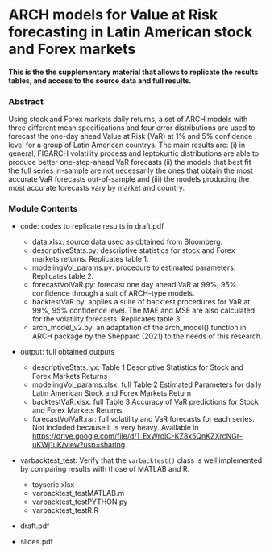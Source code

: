 # ARCH models for Value at Risk forecasting in Latin American stock and Forex markets

#### This is the the supplementary material that allows to replicate the results tables, and access to the source data and full results.

### Abstract

Using stock and Forex markets daily returns, a set of ARCH models with three different
mean specifications and four error distributions are used to forecast the one-day ahead Value
at Risk (VaR) at 1% and 5% confidence level for a group of Latin American countrys. The
main results are: (i) in general, FIGARCH volatility process and leptokurtic distributions
are able to produce better one-step-ahead VaR forecasts (ii) the models that best fit the full
series in-sample are not necessarily the ones that obtain the most accurate VaR forecasts
out-of-sample and (iii) the models producing the most accurate forecasts vary by market and
country.

### Module Contents

* code: codes to replicate results in draft.pdf
  * data.xlsx: source data used as obtained from Bloomberg.
  * descriptiveStats.py: descriptive statistics for stock and Forex markets returns. Replicates table 1.
  * modelingVol_params.py: procedure to estimated parameters. Replicates table 2.
  * forecastVolVaR.py: forecast one day ahead VaR at 99%, 95% confidence through a suit of ARCH-type models.
  * backtestVaR.py: applies a suite of backtest procedures for VaR at 99%, 95% confidence level. The MAE and MSE are also calculated for the volatility forecasts. Replicates table 3.
  * arch_model_v2.py: an adaptation of the arch_model() function in ARCH package by the Sheppard (2021) to the needs of this research.

* output: full obtained outputs
  * descriptiveStats.lyx: Table 1 Descriptive Statistics for Stock and Forex Markets Returns
  * modelingVol_params.xlsx: full Table 2 Estimated Parameters for daily Latin American Stock and Forex Markets Return
  * backtestVaR.xlsx: full Table 3 Accuracy of VaR predictions for Stock and Forex Markets Returns
  * forecastVolVaR.rar: full volatility and VaR forecasts for each series. Not included because it is very heavy. Available in https://drive.google.com/file/d/1_ExWrolC-KZ8x5QnKZXrcNGr-uKWj1uK/view?usp=sharing.
* varbacktest_test: Verify that the `varbacktest()` class is well implemented by comparing results with those of MATLAB and R.
  * toyserie.xlsx
  * varbacktest_testMATLAB.m
  * varbacktest_testPYTHON.py
  * varbacktest_testR.R
* draft.pdf
* slides.pdf
